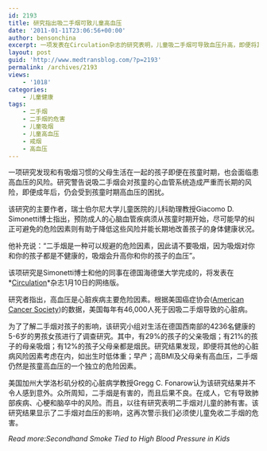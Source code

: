 ```yaml
---
id: 2193
title: 研究指出吸二手烟可致儿童高血压
date: '2011-01-11T23:06:56+00:00'
author: bensonchina
excerpt: 一项发表在Circulation杂志的研究表明，儿童吸二手烟可导致血压升高，即便将其他的心脏病风险因素考虑在内，如出生时低体重；早产；高BMI及父母亲有高血压，二手烟仍然是孩童高血压的一个独立的危险因素。
layout: post
guid: 'http://www.medtransblog.com/?p=2193'
permalink: /archives/2193
views:
    - '1018'
categories:
    - 儿童健康
tags:
    - 二手烟
    - 二手烟的危害
    - 儿童吸烟
    - 儿童高血压
    - 戒烟
    - 高血压
---
```


一项研究发现和有吸烟习惯的父母生活在一起的孩子即便在孩童时期，也会面临患高血压的风险。研究警告说吸二手烟会对孩童的心血管系统造成严重而长期的风险，即便成年后，仍会受到孩童时期高血压的困扰。

该研究的主要作者，瑞士伯尔尼大学儿童医院的儿科助理教授Giacomo D. Simonetti博士指出，预防成人的心脑血管疾病须从孩童时期开始，尽可能早的纠正可避免的危险因素则有助于降低这些风险并能长期地改善孩子的身体健康状况。

他补充说：“二手烟是一种可以规避的危险因素，因此请不要吸烟，因为吸烟对你和你的孩子都是不健康的，吸烟会升高你和你的孩子的血压”。

该项研究是Simonetti博士和他的同事在德国海德堡大学完成的，将发表在*[Circulation](http://circ.ahajournals.org)*杂志1月10日的网络版。

研究者指出，高血压是心脏疾病主要危险因素。根据美国癌症协会([American Cancer Society](http://www.cancer.org/))的数据，美国每年有46,000人死于因吸二手烟导致的心脏病。

为了了解二手烟对孩子的影响，该研究小组对生活在德国西南部的4236名健康的5-6岁的男孩女孩进行了调查研究。其中，有29%的孩子的父亲吸烟；有21%的孩子的母亲吸烟；有12%的孩子父母亲都是烟民。研究结果发现，即便将其他的心脏病风险因素考虑在内，如出生时低体重；早产；高BMI及父母亲有高血压，二手烟仍然是孩童高血压的一个独立的危险因素。

美国加州大学洛杉矶分校的心脏病学教授Gregg C. Fonarow认为该研究结果并不令人感到意外。众所周知，二手烟是有害的，而且后果不良。在成人，它有导致肺部疾病、心梗和脑卒中的风险。而且，以往有研究表明二手烟对儿童的肺有害。该研究结果显示了二手烟对血压的影响，这再次警示我们必须使儿童免收二手烟的危害。

*Read more:Secondhand Smoke Tied to High Blood Pressure in Kids*